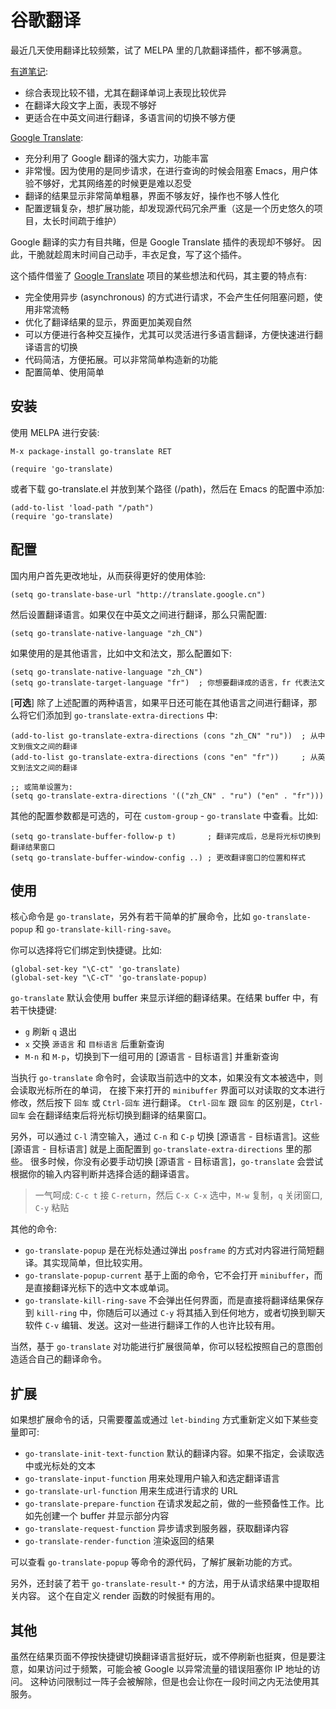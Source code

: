 # 谷歌翻译

最近几天使用翻译比较频繁，试了 MELPA 里的几款翻译插件，都不够满意。

[有道笔记](https://github.com/xuchunyang/youdao-dictionary.el):
- 综合表现比较不错，尤其在翻译单词上表现比较优异
- 在翻译大段文字上面，表现不够好
- 更适合在中英文间进行翻译，多语言间的切换不够方便

[Google Translate](https://github.com/atykhonov/google-translate):
- 充分利用了 Google 翻译的强大实力，功能丰富
- 非常慢。因为使用的是同步请求，在进行查询的时候会阻塞 Emacs，用户体验不够好，尤其网络差的时候更是难以忍受
- 翻译的结果显示非常简单粗暴，界面不够友好，操作也不够人性化
- 配置逻辑复杂，想扩展功能，却发现源代码冗余严重（这是一个历史悠久的项目，太长时间疏于维护）

Google 翻译的实力有目共睹，但是 Google Translate 插件的表现却不够好。
因此，干脆就趁周末时间自己动手，丰衣足食，写了这个插件。

这个插件借鉴了 [Google Translate](https://github.com/atykhonov/google-translate) 项目的某些想法和代码，其主要的特点有:
- 完全使用异步 (asynchronous) 的方式进行请求，不会产生任何阻塞问题，使用非常流畅
- 优化了翻译结果的显示，界面更加美观自然
- 可以方便进行各种交互操作，尤其可以灵活进行多语言翻译，方便快速进行翻译语言的切换
- 代码简洁，方便拓展。可以非常简单构造新的功能
- 配置简单、使用简单

## 安装

使用 MELPA 进行安装:
```
M-x package-install go-translate RET

(require 'go-translate)
```

或者下载 go-translate.el 并放到某个路径 (/path)，然后在 Emacs 的配置中添加:
```elisp
(add-to-list 'load-path "/path")
(require 'go-translate)
```

## 配置

国内用户首先更改地址，从而获得更好的使用体验:
```elisp
(setq go-translate-base-url "http://translate.google.cn")
```

然后设置翻译语言。如果仅在中英文之间进行翻译，那么只需配置:
```elisp
(setq go-translate-native-language "zh_CN")
```

如果使用的是其他语言，比如中文和法文，那么配置如下:
```elisp
(setq go-translate-native-language "zh_CN")
(setq go-translate-target-language "fr")  ; 你想要翻译成的语言，fr 代表法文
```

[**可选**] 除了上述配置的两种语言，如果平日还可能在其他语言之间进行翻译，那么将它们添加到 `go-translate-extra-directions` 中:
```elisp
(add-to-list go-translate-extra-directions (cons "zh_CN" "ru"))  ; 从中文到俄文之间的翻译
(add-to-list go-translate-extra-directions (cons "en" "fr"))     ; 从英文到法文之间的翻译

;; 或简单设置为:
(setq go-translate-extra-directions '(("zh_CN" . "ru") ("en" . "fr")))
```

其他的配置参数都是可选的，可在 `custom-group` - `go-translate` 中查看。比如:
```elisp
(setq go-translate-buffer-follow-p t)       ; 翻译完成后，总是将光标切换到翻译结果窗口
(setq go-translate-buffer-window-config ..) ; 更改翻译窗口的位置和样式
```

## 使用

核心命令是 `go-translate`，另外有若干简单的扩展命令，比如 `go-translate-popup` 和 `go-translate-kill-ring-save`。

你可以选择将它们绑定到快捷键。比如:
```elisp
(global-set-key "\C-ct" 'go-translate)
(global-set-key "\C-cT" 'go-translate-popup)
```

`go-translate` 默认会使用 buffer 来显示详细的翻译结果。在结果 buffer 中，有若干快捷键:
- `g` 刷新 `q` 退出
- `x` 交换 `源语言` 和 `目标语言` 后重新查询
- `M-n` 和 `M-p`，切换到下一组可用的 [源语言 - 目标语言] 并重新查询

当执行 `go-translate` 命令时，会读取当前选中的文本，如果没有文本被选中，则会读取光标所在的单词，
在接下来打开的 `minibuffer` 界面可以对读取的文本进行修改，然后按下 `回车` 或 `Ctrl-回车` 进行翻译。
`Ctrl-回车` 跟 `回车` 的区别是，`Ctrl-回车` 会在翻译结束后将光标切换到翻译的结果窗口。

另外，可以通过 `C-l` 清空输入，通过 `C-n` 和 `C-p` 切换 [源语言 - 目标语言]。这些 [源语言 - 目标语言] 就是上面配置到 `go-translate-extra-directions` 里的那些。
很多时候，你没有必要手动切换 [源语言 - 目标语言]，`go-translate` 会尝试根据你的输入内容判断并选择合适的翻译语言。

> 一气呵成: `C-c t` 接 `C-return`，然后 `C-x C-x` 选中，`M-w` 复制，`q` 关闭窗口, `C-y` 粘贴

其他的命令:
- `go-translate-popup` 是在光标处通过弹出 `posframe` 的方式对内容进行简短翻译。其实现简单，但比较实用。
- `go-translate-popup-current` 基于上面的命令，它不会打开 `minibuffer`，而是直接翻译光标下的选中文本或单词。
- `go-translate-kill-ring-save` 不会弹出任何界面，而是直接将翻译结果保存到 `kill-ring` 中，你随后可以通过 `C-y` 将其插入到任何地方，或者切换到聊天软件 `C-v` 编辑、发送。这对一些进行翻译工作的人也许比较有用。

当然，基于 `go-translate` 对功能进行扩展很简单，你可以轻松按照自己的意图创造适合自己的翻译命令。

## 扩展

如果想扩展命令的话，只需要覆盖或通过 `let-binding` 方式重新定义如下某些变量即可:
- `go-translate-init-text-function` 默认的翻译内容。如果不指定，会读取选中或光标处的文本
- `go-translate-input-function` 用来处理用户输入和选定翻译语言
- `go-translate-url-function` 用来生成进行请求的 URL
- `go-translate-prepare-function` 在请求发起之前，做的一些预备性工作。比如先创建一个 buffer 并显示部分内容
- `go-translate-request-function` 异步请求到服务器，获取翻译内容
- `go-translate-render-function` 渲染返回的结果

可以查看 `go-translate-popup` 等命令的源代码，了解扩展新功能的方式。

另外，还封装了若干 `go-translate-result-*` 的方法，用于从请求结果中提取相关内容。
这个在自定义 render 函数的时候挺有用的。

## 其他

虽然在结果页面不停按快捷键切换翻译语言挺好玩，或不停刷新也挺爽，但是要注意，如果访问过于频繁，可能会被 Google 以异常流量的错误阻塞你 IP 地址的访问。
这种访问限制过一阵子会被解除，但是也会让你在一段时间之内无法使用其服务。
